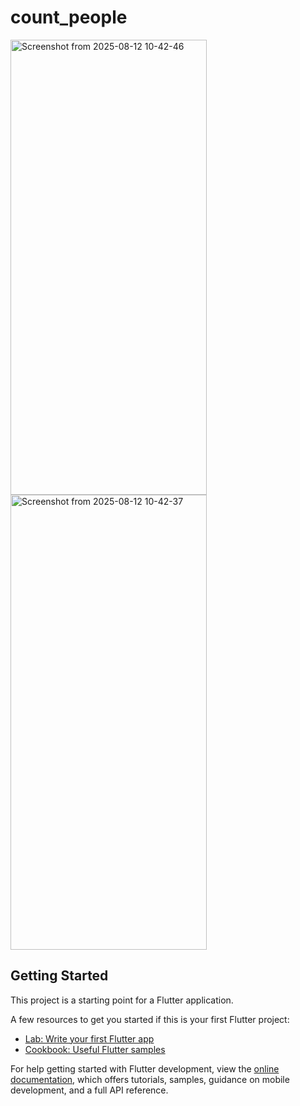 # count_people
<img width="314" height="728" alt="Screenshot from 2025-08-12 10-42-46" src="https://github.com/user-attachments/assets/35bba503-e0f6-4bad-96e8-6e43c89f4ffd" />
<img width="314" height="728" alt="Screenshot from 2025-08-12 10-42-37" src="https://github.com/user-attachments/assets/f20fddbc-28f3-4e1d-8cae-75966340c5b0" />



## Getting Started

This project is a starting point for a Flutter application.

A few resources to get you started if this is your first Flutter project:

- [Lab: Write your first Flutter app](https://docs.flutter.dev/get-started/codelab)
- [Cookbook: Useful Flutter samples](https://docs.flutter.dev/cookbook)

For help getting started with Flutter development, view the
[online documentation](https://docs.flutter.dev/), which offers tutorials,
samples, guidance on mobile development, and a full API reference.
